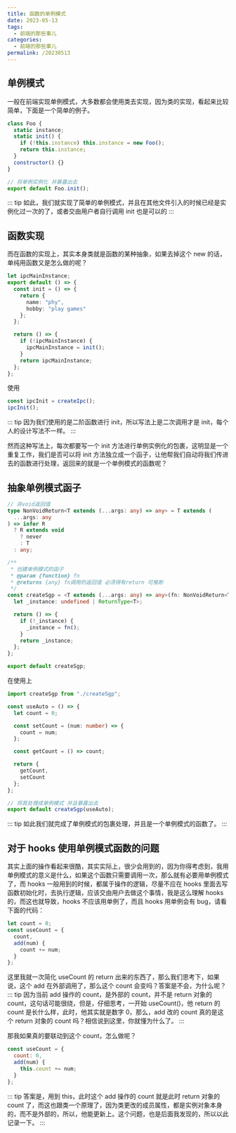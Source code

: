 ```yaml
---
title: 函数的单例模式
date: 2023-05-13
tags:
  - 前端的那些事儿
categories:
  - 前端的那些事儿
permalink: /20230513
---
```


## 单例模式

一般在前端实现单例模式，大多数都会使用类去实现，因为类的实现，看起来比较简单，下面是一个简单的例子。

```js
class Foo {
  static instance;
  static init() {
    if (!this.instance) this.instance = new Foo();
    return this.instance;
  }
  constructor() {}
}

// 将单例实例化 并暴露出去
export default Foo.init();
```

::: tip
如此，我们就实现了简单的单例模式，并且在其他文件引入的时候已经是实例化过一次的了，或者交由用户者自行调用 init 也是可以的
:::

## 函数实现

而在函数的实现上，其实本身类就是函数的某种抽象，如果去掉这个 new 的话，单纯用函数又是怎么做的呢？

```ts
let ipcMainInstance;
export default () => {
  const init = () => {
    return {
      name: "phy",
      hobby: "play games"
    };
  };

  return () => {
    if (!ipcMainInstance) {
      ipcMainInstance = init();
    }
    return ipcMainInstance;
  };
};
```

使用

```ts
const ipcInit = createIpc();
ipcInit();
```

::: tip
因为我们使用的是二阶函数进行 init，所以写法上是二次调用才是 init，每个人的设计写法不一样。
:::

然而这种写法上，每次都要写一个 init 方法进行单例实例化的包裹，这明显是一个重复工作，我们是否可以将 init 方法独立成一个函子，让他帮我们自动将我们传进去的函数进行处理，返回来的就是一个单例模式的函数呢？

## 抽象单例模式函子

```ts
// 非void返回值
type NonVoidReturn<T extends (...args: any) => any> = T extends (
  ...args: any
) => infer R
  ? R extends void
    ? never
    : T
  : any;

/**
 * 创建单例模式的函子
 * @param {function} fn
 * @returns {any} fn调用的返回值 必须得有return 可推断
 */
const createSgp = <T extends (...args: any) => any>(fn: NonVoidReturn<T>) => {
  let _instance: undefined | ReturnType<T>;

  return () => {
    if (!_instance) {
      _instance = fn();
    }
    return _instance;
  };
};

export default createSgp;
```

在使用上

```ts
import createSgp from "./createSgp";

const useAuto = () => {
  let count = 0;

  const setCount = (num: number) => {
    count = num;
  };

  const getCount = () => count;

  return {
    getCount,
    setCount
  };
};

// 将其处理成单例模式 并且暴露出去
export default createSgp(useAuto);
```

::: tip
如此我们就完成了单例模式的包裹处理，并且是一个单例模式的函数了。
:::

## 对于 hooks 使用单例模式函数的问题

其实上面的操作看起来很酷，其实实际上，很少会用到的，因为你得考虑到，我用单例模式的意义是什么，如果这个函数只需要调用一次，那么就有必要用单例模式了，而 hooks 一般用到的时候，都属于操作的逻辑，尽量不应在 hooks 里面去写函数初始化时，去执行逻辑，应该交由用户去做这个事情，我是这么理解 hooks 的，而这也就导致，hooks 不应该用单例了，而且 hooks 用单例会有 bug，请看下面的代码：

```js
let count = 0;
const useCount = {
  count,
  add(num) {
    count += num;
  }
};
```

这里我就一次简化 useCount 的 return 出来的东西了，那么我们思考下，如果说，这个 add 在外部调用了，那么这个 count 会变吗？答案是不会，为什么呢？
::: tip
因为当前 add 操作的 count，是外部的 count，并不是 return 对象的 count，这句话可能很绕，但是，仔细思考，一开始 useCount()，他 return 的 count 是长什么样，此时，他其实就是数字 0，那么，add 改的 count 真的是这个 return 对象的 count 吗？相信说到这里，你就懂为什么了。
:::

那我如果真的要联动到这个 count，怎么做呢？

```js
const useCount = {
  count: 0,
  add(num) {
    this.count += num;
  }
};
```

::: tip
答案是，用到 this，此时这个 add 操作的 count 就是此时 return 对象的 count 了，而这也跟类一个原理了，因为类更改的成员属性，都是实例对象本身的，而不是外部的，所以，他能更新上。这个问题，也是后面我发现的，所以以此记录一下。
:::
